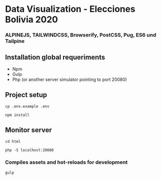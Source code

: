 # Data Visualization - Elecciones Bolivia 2020
### ALPINEJS, TAILWINDCSS, Browserify, PostCSS, Pug, ES6 und Tailpine

## Installation global requeriments
- Npm
- Gulp
- Php (or another server simulator pointing to port 20080)

## Project setup
```
cp .env.example .env
```
```
npm install
```

## Monitor server
```
cd html
```

```
php -S localhost:20080
```

### Compiles assets and hot-reloads for development
```
gulp
```